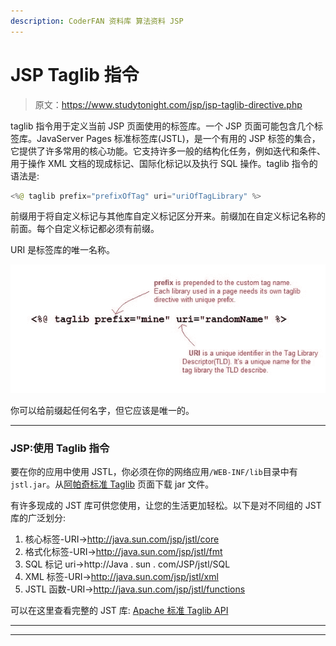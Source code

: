 ```yaml
---
description: CoderFAN 资料库 算法资料 JSP
---
```


# JSP Taglib 指令

> 原文：<https://www.studytonight.com/jsp/jsp-taglib-directive.php>

taglib 指令用于定义当前 JSP 页面使用的标签库。一个 JSP 页面可能包含几个标签库。JavaServer Pages 标准标签库(JSTL)，是一个有用的 JSP 标签的集合，它提供了许多常用的核心功能。它支持许多一般的结构化任务，例如迭代和条件、用于操作 XML 文档的现成标记、国际化标记以及执行 SQL 操作。taglib 指令的语法是:

```java
<%@ taglib prefix="prefixOfTag" uri="uriOfTagLibrary" %> 
```

前缀用于将自定义标记与其他库自定义标记区分开来。前缀加在自定义标记名称的前面。每个自定义标记都必须有前缀。

URI 是标签库的唯一名称。

![Jsp Taglib Directive](img/400019935c8f4195253ffccf67811bbd.png)

你可以给前缀起任何名字，但它应该是唯一的。

* * *

### JSP:使用 Taglib 指令

要在你的应用中使用 JSTL，你必须在你的网络应用`/WEB-INF/lib`目录中有`jstl.jar`。从[阿帕奇标准 Taglib](http://tomcat.apache.org/taglibs/index.html) 页面下载 jar 文件。

有许多现成的 JST 库可供您使用，让您的生活更加轻松。以下是对不同组的 JST 库的广泛划分:

1.  核心标签-URI→http://java.sun.com/jsp/jstl/core
2.  格式化标签-URI→http://java.sun.com/jsp/jstl/fmt
3.  SQL 标记 uri→http://Java . sun . com/JSP/jstl/SQL
4.  XML 标签-URI→http://java.sun.com/jsp/jstl/xml
5.  JSTL 函数-URI→http://java.sun.com/jsp/jstl/functions

可以在这里查看完整的 JST 库: [Apache 标准 Taglib API](http://tomcat.apache.org/taglibs/standard/apidocs/</p>)

* * *

* * *